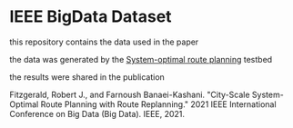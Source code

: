 # IEEE BigData Dataset

this repository contains the data used in the paper

the data was generated by the [System-optimal route planning](https://github.com/robfitzgerald/routing-testbed) testbed

the results were shared in the publication

Fitzgerald, Robert J., and Farnoush Banaei-Kashani. "City-Scale System-Optimal Route Planning with Route Replanning." 2021 IEEE International Conference on Big Data (Big Data). IEEE, 2021.
